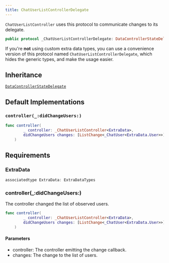 ```yaml
---
title: ChatUserListControllerDelegate
---
```


`ChatUserListController` uses this protocol to communicate changes to its delegate.

``` swift
public protocol _ChatUserListControllerDelegate: DataControllerStateDelegate 
```

If you're **not** using custom extra data types, you can use a convenience version of this protocol
named `ChatUserListControllerDelegate`, which hides the generic types, and make the usage easier.

## Inheritance

[`DataControllerStateDelegate`](../../data-controller-state-delegate)

## Default Implementations

### `controller(_:didChangeUsers:)`

``` swift
func controller(
        _ controller: _ChatUserListController<ExtraData>,
        didChangeUsers changes: [ListChange<_ChatUser<ExtraData.User>>]
    ) 
```

## Requirements

### ExtraData

``` swift
associatedtype ExtraData: ExtraDataTypes
```

### controller(\_:​didChangeUsers:​)

The controller changed the list of observed users.

``` swift
func controller(
        _ controller: _ChatUserListController<ExtraData>,
        didChangeUsers changes: [ListChange<_ChatUser<ExtraData.User>>]
    )
```

#### Parameters

  - controller: The controller emitting the change callback.
  - changes: The change to the list of users.

